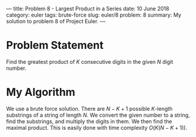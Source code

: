‐‐‐
title: Problem 8 - Largest Product in a Series
date: 10 June 2018
category: euler
tags: brute-force
slug: euler/8
problem: 8
summary: My solution to problem 8 of Project Euler.
‐‐‐

# Problem Statement

Find the greatest product of $K$ consecutive digits in the given $N$ digit number.

# My Algorithm

We use a brute force solution.
There are $N-K+1$ possible $K$-length substrings of a string of length $N$.
We convert the given number to a string, find the substrings, and multiply the digits in them.
We then find the maximal product.
This is easily done with time complexity $O(K(N-K+1))$.